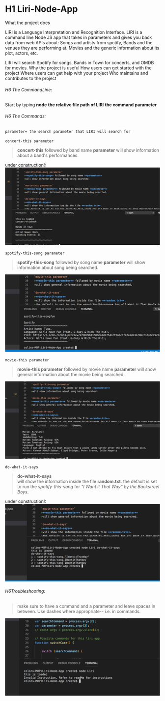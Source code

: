 # H1 Liri-Node-App
What the project does

LIRI is a Language Interpretation and Recognition Interface. LIRI is a command line Node JS app that takes in parameters and gives you back data from web APIs about:
Songs and artists from spotify,
Bands and the venues they are performing at.
Movies and the generic information about its plot, actors, etc. 

LIRI will search Spotify for songs, Bands in Town for concerts, and OMDB for movies.
Why the project is useful
How users can get started with the project
Where users can get help with your project
Who maintains and contributes to the project

###### H6 The CommandLine: 
Start by typing **node**  **the relative file path of LIRI** **the command** **parameter**

###### H6 The Commands: 
`parameter= the search parameter that LIRI will search for`

`concert-this parameter`
>**concert-this** followed by band name **parameter** 
>will show information about a band's performances.

under construction!:
![concert-this command](/assets/Screen-Shot-2.png "command line concert-this and result")

`spotify-this-song parameter`
>**spotify-this-song** followed by song name **parameter** 
>will show information about song being searched.

![spotify-this-song command](/assets/Screen-Shot-3.png "command line spotify-this-song and result")

`movie-this parameter`
>**movie-this parameter** followed by movie name **parameter** 
>will show general information about the movie being searched.

![movie-this command](/assets/Screen-Shot-4.png "command line movie-this and result")

`do-what-it-says`
>**do-what-it-says**  
>will show the information inside the file **random.txt**.
>the default is set to run the *spotify-this-song* for *"I Want it That Way"* by *the Backstreet Boys*.

under construction!:
![do-what-it-says command](/assets/Screen-Shot-5.png "command do-what-it-says and result")

###### H6Troubleshooting:
>make sure to have a command and a parameter and leave spaces in between. Use dashes where appropriate--
i.e. in commands. 

![invalid command](/assets/Screen-Shot-1.png "invalid command, no command or parameter")






